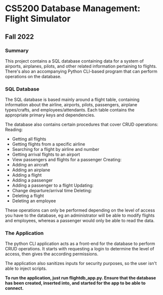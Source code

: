 # CS5200 Database Management: Flight Simulator
## Fall 2022

### Summary
This project contains a SQL database containing data for a system of airports, airplanes, pilots, and other related information pertaining to flights. There's also an accompanying Python CLI-based program that can perform operations on the database. 

### SQL Database
The SQL database is based mainly around a flight table, containing information about the airline, airports, pilots, passengers, airplane types/crafts, and employees/attendants. Each table contains the appropriate primary keys and dependencies. 

The database also contains certain procedures that cover CRUD operations:
Reading:
- Getting all flights
- Getting flights from a specific airline
- Searching for a flight by airline and number
- Getting arrival flights to an airport
- View passengers and flights for a passenger
Creating:
- Adding an aircraft
- Adding an airplane
- Adding a flight
- Adding a passenger
- Adding a passenger to a flight
Updating:
- Change departure/arrival time
Deleting:
- Deleting a flight
- Deleting an employee

These operations can only be performed depending on the level of access you have to the database, eg an administrator will be able to modify flights and employees, whereas a passenger would only be able to read the data. 

### The Application
The python CLI application acts as a front-end for the database to perform CRUD operations. It starts with requesting a login to determine the level of access, then gives the according permissions.

The application also sanitizes inputs for security purposes, so the user isn't able to inject scripts.

**To run the application, just run flightdb_app.py. Ensure that the database has been created, inserted into, and started for the app to be able to connect.**
